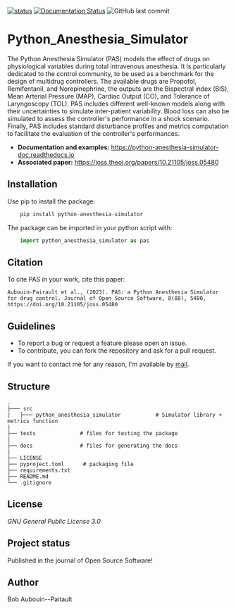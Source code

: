 [![status](https://joss.theoj.org/papers/61d34ad9ef855a128509b4279e2c9325/status.svg)](https://joss.theoj.org/papers/61d34ad9ef855a128509b4279e2c9325)
[![Documentation Status](https://readthedocs.org/projects/python-anesthesia-simulator/badge/?version=latest)](https://python-anesthesia-simulator.readthedocs.io/en/latest/?badge=latest)
<img src ="https://img.shields.io/github/last-commit/BobAubouin/Python_Anesthesia_Simulator" alt="GitHub last commit"> 

# Python_Anesthesia_Simulator

The Python Anesthesia Simulator (PAS) models the effect of drugs on physiological variables during total intravenous anesthesia. It is particularly dedicated to the control community, to be used as a benchmark for the design of multidrug controllers. The available drugs are Propofol, Remifentanil, and Norepinephrine, the outputs are the Bispectral index (BIS), Mean Arterial Pressure (MAP), Cardiac Output (CO), and Tolerance of Laryngoscopy (TOL). PAS includes different well-known models along with their uncertainties to simulate inter-patient variability. Blood loss can also be simulated to assess the controller's performance in a shock scenario. Finally, PAS includes standard disturbance profiles and metrics computation to facilitate the evaluation of the controller's performances.

- **Documentation and examples:** <https://python-anesthesia-simulator-doc.readthedocs.io>
- **Associated paper:** <https://joss.theoj.org/papers/10.21105/joss.05480>

## Installation

Use pip to install the package:

```python
    pip install python-anesthesia-simulator
```

The package can be imported in your python script with:

```python
    import python_anesthesia_simulator as pas
```

## Citation

To cite PAS in your work, cite this paper:

```
Aubouin-Pairault et al., (2023). PAS: a Python Anesthesia Simulator for drug control. Journal of Open Source Software, 8(88), 5480, https://doi.org/10.21105/joss.05480
```

## Guidelines

- To report a bug or request a feature please open an issue.
- To contribute, you can fork the repository and ask for a pull request.

If you want to contact me for any reason, I'm available by [mail](bob.aubouin-pairault@gipsa-lab.fr).

## Structure

    .
    ├─── src
    |   ├─── python_anesthesia_simulator           # Simulator library + metrics function
    |
    ├── tests              # files for testing the package
    |
    ├── docs               # files for generating the docs
    | 
    ├── LICENSE
    ├── pyproject.toml      # packaging file
    ├── requirements.txt
    ├── README.md
    └── .gitignore          

## License

_GNU General Public License 3.0_

## Project status

Published in the journal of Open Source Software!

## Author

Bob Aubouin--Paitault
